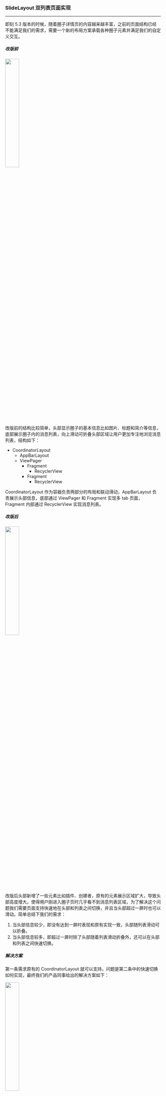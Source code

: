 ### SlideLayout 双列表页面实现

---

即刻 5.3 版本的时候，随着圈子详情页的内容越来越丰富，之前的页面结构已经不能满足我们的需求，需要一个新的布局方案承载各种圈子元素并满足我们的自定义交互。

##### 改版前

<img src="before_topic_detail_screenshot.png" width="30%" />

改版前的结构比较简单，头部显示圈子的基本信息比如图片、标题和简介等信息，底部展示圈子内的消息列表，向上滑动可折叠头部区域让用户更加专注地浏览消息列表，结构如下：

* CoordinatorLayout
  * AppBarLayout
  * ViewPager
    * Fragment
      * RecyclerView
    * Fragment
      * RecyclerView

CoordinatorLayout 作为容器负责两部分的布局和联动滑动，AppBarLayout 负责展示头部信息，底部通过 ViewPager 和 Fragment 实现多 tab 页面，Fragment 内部通过 RecyclerView 实现消息列表。

##### 改版后

<img src="after_topic_detail_screenshot.png" width="30%" />

改版后头部新增了一些元素比如插件、创建者，原有的元素展示区域扩大，导致头部高度增大。使得用户刚进入圈子页时几乎看不到消息列表区域，为了解决这个问题我们需要页面支持快速地在头部和列表之间切换，并且当头部超过一屏时也可以滑动。简单总结下我们的需求：

1. 当头部信息较少，即没有达到一屏时表现和原有实现一致，头部随列表滑动可以折叠。
2. 当头部信息较多，即超过一屏时除了头部随着列表滑动折叠外，还可以在头部和列表之间快速切换。

##### 解决方案

第一条需求原有的 CoordinatorLayout  就可以支持，问题是第二条中的快速切换如何实现，最终我们的产品同事给出的解决方案如下：

<img src="after_topic_detail_header_collapsed_screenshot.png" width="30%" />

从这个截图看上去好像和原来的将头部折叠一样，其实不然。将头部折叠需要先将头部滑到界面外，而这里头部其实没有滑动，列表是盖在头部上面，当想查看头部时再将列表滑下去。

有人可能会说，这和原来的有什么区别，都需要滑动。这种实现的好处主要有三点：

1. 列表只会存在展开和隐藏两种状态，不会存在显示一半的情况，当将列表拖到屏幕中间松手时会自动滑动到展开或隐藏，降低头部和列表切换的难度。
2. 当列表滑动几屏后，此时仍然可以拖动 scroll bar 将列表滑出展示头部，不需要将列表滑到最顶部再拉出头部。
3. 当头部很长时，头部内容滑动在任何位置都可以拖动 scrollbar 滑出列表，不需要将头部滑到最底部。

这里的 scrollbar 是个辅助组件，后面会讲到，这里先不展开。

原有的 CoordinatorLayout 不能满足上述需求，所以我们需要实现一个自定义组件，由于这个组件的主要功能就是将页面底部滑出滑进，所以我们将这个组件命名为 **SlideLayout**。

##### 思路详述

###### 嵌套滚动

不管是原有逻辑还是新增的，都属于一对嵌套组件的联动交互，不难看出需要用到嵌套滚动机制来实现。首先我们简单了解下嵌套滚动的机制：

<img src="nested_scrolling_sequence.png" width="80%" />

图中 Parent 表示实现了 NestedScrollingParent 接口的组件，Child 表示实现了 NestedScrollingChild 接口的组件，Parent 接受 Child 分发的滚动事件，而且他们不直接关联。

###### SlideLayout 结构

<img src="case_refresh_state.png" width="40%" />

如上图在 SlideLayout 中当下拉出刷新动画时可以看到三个组件：refresh、header 和 slider，它们的含义如下：

1. refresh：当用户下拉刷新页面时 refresh 负责展示加载动画。
2. header：负责页面头部，需要包含实现 NestedScrollingChild 的组件从而向 SlideLayout 分发滚动事件。
3. slider：负责列表区域，也需要包含实现 NestedScrollingChild 的组件，原因同 header。

实现 NestedScrollingChild 的组件有 NestedScrollView、RecyclerView 等，就圈子详情页这个页面来说，NestedScrollView 实现了页面头部，RecyclerView 实现了消息列表。

###### 操作状态

在处理 SlideLayout 中的滚动事件时，我们用一个枚举类型定义了三个状态：

``` kotlin
enum class SlideGesture { SCROLL, SLIDE, REFRESH }
```

* SCROLL

  slider 和 header 处于连接的状态，即 header 的底边连着 slider 的顶边没有重叠。此状态时需要和老版本保持一致，即头部随着列表的滚动而滚动。如下图:

  <img src="case_scroll_state.png" width="40%" />

* SLIDE

  slider 盖在 header 上面，slider 此时有可能展示也有可能隐藏，主要工作是将 slider 滑出或者隐藏。如下图：

  <img src="case_slide_state.png" width="40%" />

* REFRESH

  展示刷新动画，即刷新动画部分高度大于 0。下图只展示了从 Scroll 状态转换而来的情况，其实从 Slide 状态也可以进入 Refresh 状态，和这个类似会在头部上面出现一个刷新动画展示区域，这里就不列出了。

  <img src="case_refresh_state.png" width="40%" />

三个状态的彼此转换关系如下图：

<img src="state_change_process_1.png" width="50%" />

确认了状态定义后剩下的工作基本就分为两部分：状态识别和滚动处理。

###### 状态识别

根据前面讲的状态定义可得出状态判断逻辑如下：

<img src="state_check_process_1.png" width="50%" />

我们将 Refresh 状态的优先级设为最高，先判断刷新区域的高度是否大于 0 来检查是不是 Refresh 状态。由于 Slide 的定义是 slider 和 header 有重叠，而 slider 在 SlideLayout 中是通过 sliderTop 来表示位置的，所以我们可以通过  sliderTop < headerHeight 来判断是不是 Slide 状态。最后两个条件都不满足的话就是 Scroll 状态了。

###### 滚动处理

针对不同状态，对滚动事件定义了不同的处理规则，从而实现我们需要的交互效果。具体的处理逻辑见下表：

| 横向：状态<br />竖向：滚动类型 | Refresh                         | Scroll                 | Slide                     |
| ------------------------------ | ------------------------------- | ---------------------- | ------------------------- |
| nestedPreScroll 向上滚动       | 消费滚动事件，折叠 刷新动画区域 | 消费滚动事件，折叠头部 | 消费滚动事件，展开 slider |
| nestedPreScroll 向下滚动       | 不消费                          | 不消费                 | 不消费                    |
| nestedScroll 向上滚动          | 不消费                          | 不消费                 | 不消费                    |
| nestedScroll 向下滚动          | 消费滚动事件，展开刷新动画区域  | 消费滚动事件，展开头部 | 消费滚动事件，折叠 slider |

横向表示三种状态，竖向表示两种滚动事件类型，组合出六种不同的 case。这里给出的逻辑处理比较简单，实际实现时会遇到很多需要特殊处理的情况，这里就不一一列出了，感兴趣的同学可以查看项目源码，项目地址会在最后给出。

##### 使用实例

我们通过动图来看看最终实现的效果，第一种是头部没超过屏幕的情况：

<img src="case_scroll_state.gif" width="30%" />

然后再看看头部超过屏幕的情况：

<img src="case_slide_state.gif" width="30%" />

页面布局结构如下：

``` xml
<SlideLayout>
    <!-- header -->
    <FrameLayout>
        <androidx.core.widget.NestedScrollView>
            <!-- header content here -->
        </androidx.core.widget.NestedScrollView>
    </FrameLayout>
    <!-- slider -->
    <FrameLayout>
        <LinearLayout>
            <SlideBarLayout>
                <!-- slide bar content here -->
            </SlideBarLayout>
            <androidx.recyclerview.widget.RecyclerView />
        </LinearLayout>
    </FrameLayout>
    <!-- refresh -->
    <RefreshViewLayout/>
</SlideLayout>
```

- SlideBarLayout：上面 gif 图里的 scroll bar，参考 AppBarLayout 实现的滑动条组件，我们开源的项目中有源码，感兴趣的同学可以前去查看。
- RefreshViewLayout：用于存放刷新动画组件的容器，可以通过实现 RefreshView 接口创建自定义的刷新动画，并设置给 RefreshViewLayout 的 refreshInterface 来生效。
- 更多的使用方式可以访问 [SlideLayout](https://github.com/ruguoapp/iftech-android-slide-layout) 项目主页查看。

##### 总结

本文介绍了为什么需要 SlideLayout，并简单阐述了设计思路和实现机制，希望给读者有所启发和帮助。作为嵌套滚动机制的一种具体实现，在开发过程中让我深切感受到这套接口功能的强大，定义虽然简单，但却几乎能实现各种页面联动效果。由于本人水平有限，文章或者代码如果有任何问题实属难免，欢迎评论指正或者提 issue。

SlideLayout 项目地址：https://github.com/ruguoapp/iftech-android-slide-layout 如果对具体实现感兴趣可以前去查看，欢迎 **star** 和关注。

参考文章：

* [三级 NestedScroll 嵌套滚动实践](https://zhuanlan.zhihu.com/p/56582475)
* [NestedScrollingParent2](https://developer.android.com/reference/android/support/v4/view/NestedScrollingParent2)
* [NestedScrollingChild2](https://developer.android.com/reference/android/support/v4/view/NestedScrollingChild2)




